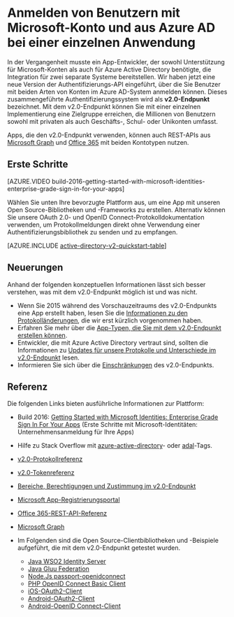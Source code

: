 <properties
	pageTitle="Übersicht über das App-Modell v2.0 | Microsoft Azure"
	description="Eine Einführung in die Entwicklung von Apps mit Microsoft-Konto- und Azure Active Directory-Anmeldung."
	services="active-directory"
	documentationCenter=""
	authors="dstrockis"
	manager="mbaldwin"
	editor=""/>

<tags
	ms.service="active-directory"
	ms.workload="identity"
	ms.tgt_pltfrm="na"
	ms.devlang="na"
	ms.topic="article"
	ms.date="09/16/2016"
	ms.author="dastrock"/>

# Anmelden von Benutzern mit Microsoft-Konto und aus Azure AD bei einer einzelnen Anwendung

In der Vergangenheit musste ein App-Entwickler, der sowohl Unterstützung für Microsoft-Konten als auch für Azure Active Directory benötigte, die Integration für zwei separate Systeme bereitstellen. Wir haben jetzt eine neue Version der Authentifizierungs-API eingeführt, über die Sie Benutzer mit beiden Arten von Konten im Azure AD-System anmelden können. Dieses zusammengeführte Authentifizierungssystem wird als **v2.0-Endpunkt** bezeichnet. Mit dem v2.0-Endpunkt können Sie mit einer einzelnen Implementierung eine Zielgruppe erreichen, die Millionen von Benutzern sowohl mit privaten als auch Geschäfts-, Schul- oder Unikonten umfasst.

Apps, die den v2.0-Endpunkt verwenden, können auch REST-APIs aus [Microsoft Graph](https://graph.microsoft.io) und [Office 365](https://msdn.microsoft.com/office/office365/howto/authenticate-Office-365-APIs-using-v2) mit beiden Kontotypen nutzen.

<!-- For a quick introduction to the v2.0 endpoint, please view the [Getting Started with Microsoft Identities: Enterprise Grade Sign In For Your Apps](https://azure.microsoft.com/documentation/videos/build-2016-getting-started-with-microsoft-identities-enterprise-grade-sign-in-for-your-apps/) video. -->

## Erste Schritte
[AZURE.VIDEO build-2016-getting-started-with-microsoft-identities-enterprise-grade-sign-in-for-your-apps]

Wählen Sie unten Ihre bevorzugte Plattform aus, um eine App mit unseren Open Source-Bibliotheken und -Frameworks zu erstellen. Alternativ können Sie unsere OAuth 2.0- und OpenID Connect-Protokolldokumentation verwenden, um Protokollmeldungen direkt ohne Verwendung einer Authentifizierungsbibliothek zu senden und zu empfangen.

<!-- TODO: Finalize this table  -->
[AZURE.INCLUDE [active-directory-v2-quickstart-table](../../includes/active-directory-v2-quickstart-table.md)]

## Neuerungen
Anhand der folgenden konzeptuellen Informationen lässt sich besser verstehen, was mit dem v2.0-Endpunkt möglich ist und was nicht.

- Wenn Sie 2015 während des Vorschauzeitraums des v2.0-Endpunkts eine App erstellt haben, lesen Sie die [Informationen zu den Protokolländerungen](active-directory-v2-preview-oidc-changes.md), die wir erst kürzlich vorgenommen haben.
- Erfahren Sie mehr über die [App-Typen, die Sie mit dem v2.0-Endpunkt erstellen können](active-directory-v2-flows.md).
- Entwickler, die mit Azure Active Directory vertraut sind, sollten die Informationen zu [Updates für unsere Protokolle und Unterschiede im v2.0-Endpunkt](active-directory-v2-compare.md) lesen.
- Informieren Sie sich über die [Einschränkungen](active-directory-v2-limitations.md) des v2.0-Endpunkts.

## Referenz
Die folgenden Links bieten ausführliche Informationen zur Plattform:

- Build 2016: [Getting Started with Microsoft Identities: Enterprise Grade Sign In For Your Apps](https://azure.microsoft.com/documentation/videos/build-2016-getting-started-with-microsoft-identities-enterprise-grade-sign-in-for-your-apps/) (Erste Schritte mit Microsoft-Identitäten: Unternehmensanmeldung für Ihre Apps)
- Hilfe zu Stack Overflow mit [azure-active-directory](http://stackoverflow.com/questions/tagged/azure-active-directory)- oder [adal](http://stackoverflow.com/questions/tagged/adal)-Tags.
- [v2.0-Protokollreferenz](active-directory-v2-protocols.md)
- [v2.0-Tokenreferenz](active-directory-v2-tokens.md)
- [Bereiche, Berechtigungen und Zustimmung im v2.0-Endpunkt](active-directory-v2-scopes.md)
- [Microsoft App-Registrierungsportal](https://apps.dev.microsoft.com)
- [Office 365-REST-API-Referenz](https://msdn.microsoft.com/office/office365/howto/authenticate-Office-365-APIs-using-v2)
- [Microsoft Graph](https://graph.microsoft.io)
- Im Folgenden sind die Open Source-Clientbibliotheken und -Beispiele aufgeführt, die mit dem v2.0-Endpunkt getestet wurden.

  - [Java WSO2 Identity Server](https://docs.wso2.com/display/IS500/Introducing+the+Identity+Server)
  - [Java Gluu Federation](https://github.com/GluuFederation/oxAuth)
  - [Node.Js passport-openidconnect](https://www.npmjs.com/package/passport-openidconnect)
  - [PHP OpenID Connect Basic Client](https://github.com/jumbojett/OpenID-Connect-PHP)
  - [iOS-OAuth2-Client](https://github.com/nxtbgthng/OAuth2Client)
  - [Android-OAuth2-Client](https://github.com/wuman/android-oauth-client)
  - [Android-OpenID Connect-Client](https://github.com/kalemontes/OIDCAndroidLib)

<!---HONumber=AcomDC_0921_2016-->